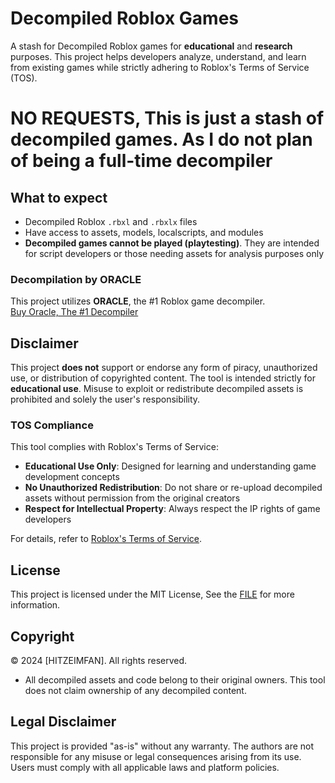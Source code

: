 
# Decompiled Roblox Games

A stash for Decompiled Roblox games for **educational** and **research** purposes. This project helps developers analyze, understand, and learn from existing games while strictly adhering to Roblox's Terms of Service (TOS).

# NO REQUESTS, This is just a stash of decompiled games. As I do not plan of being a full-time decompiler
## What to expect
- Decompiled Roblox `.rbxl` and `.rbxlx` files
- Have access to assets, models, localscripts, and modules
- **Decompiled games cannot be played (playtesting)**. They are intended for script developers or those needing assets for analysis purposes only

### Decompilation by ORACLE
This project utilizes **ORACLE**, the #1 Roblox game decompiler.  
[Buy Oracle, The #1 Decompiler](https://discord.gg/4HhEDQS3hb)

## Disclaimer
This project **does not** support or endorse any form of piracy, unauthorized use, or distribution of copyrighted content. The tool is intended strictly for **educational use**. Misuse to exploit or redistribute decompiled assets is prohibited and solely the user's responsibility.

### TOS Compliance
This tool complies with Roblox's Terms of Service:
- **Educational Use Only**: Designed for learning and understanding game development concepts
- **No Unauthorized Redistribution**: Do not share or re-upload decompiled assets without permission from the original creators
- **Respect for Intellectual Property**: Always respect the IP rights of game developers

For details, refer to [Roblox's Terms of Service](https://en.help.roblox.com/hc/en-us/articles/115004647846-Roblox-Terms-of-Use).


## License
This project is licensed under the MIT License, See the [FILE](https://github.com/HiTZEimfan/Decompiled-Roblox-Games/blob/main/LICENSE) for more information.

## Copyright
© 2024 [HITZEIMFAN]. All rights reserved.

- All decompiled assets and code belong to their original owners. This tool does not claim ownership of any decompiled content.

## Legal Disclaimer
This project is provided "as-is" without any warranty. The authors are not responsible for any misuse or legal consequences arising from its use. Users must comply with all applicable laws and platform policies.

